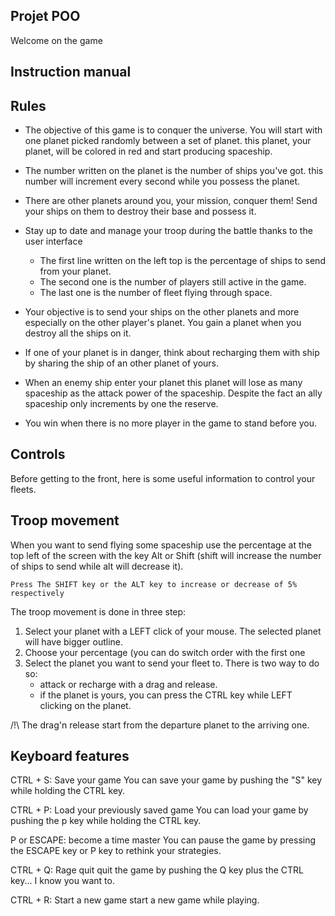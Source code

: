 Projet POO
-


Welcome on the game 

Instruction manual
--

 Rules 
--

- The objective of this game is to conquer the universe. You will start with one planet picked randomly between a set of planet. this planet, your planet, will be colored in red and start producing spaceship.

- The number written on the planet is the number of ships you've got. this number will increment every second while you possess the planet. 

- There are other planets around you, your mission, conquer them! Send your ships on them to destroy their base and possess it.

- Stay up to date and manage your troop during the battle thanks to the user interface
  - The first line written on the left top is the percentage of ships to send from your planet.
  - The second one is the number of players still active in the game.
  - The last one is the number of fleet flying through space. 

- Your objective is to send your ships on the other planets and more especially on the other player's planet. You gain a planet when you destroy all the ships on it.

- If one of your planet is in danger, think about recharging them with ship by sharing the ship of an other planet of yours. 

- When an enemy  ship enter your planet this planet will lose  as many spaceship as the attack  power of the spaceship. Despite the fact an ally spaceship only increments by one the reserve.

- You win when there is no more player in the game to stand before you.


Controls
--
Before getting to the  front, here is some useful information to control your fleets.

Troop movement
--
When you want to send flying some spaceship use the percentage at the top left of the screen with the key Alt or Shift (shift will increase the number of ships to send while alt will decrease it).
  
    Press The SHIFT key or the ALT key to increase or decrease of 5% respectively


The troop movement is done in three step:

 1. Select your planet with a LEFT click of your mouse. The selected planet will have bigger outline.
 2. Choose your percentage (you can do switch order with the first one
 3. Select the planet you want to send your fleet to. There is two way to do so:
    *  attack or recharge with a drag and release.
    * if the planet is yours, you can press the CTRL key while LEFT clicking on the planet.

 /!\   The drag'n release start from the departure planet to the arriving one. 

Keyboard features
--
CTRL + S: Save your game
 You can save your game by pushing the "S" key while holding the CTRL key.

CTRL + P: Load your previously saved game
 You can load your game by pushing the p key while holding the CTRL key.

P or ESCAPE: become a time master
 You can pause the game by pressing the ESCAPE key or P key to rethink your strategies.

CTRL + Q: Rage quit
 quit the game by pushing the Q key plus the CTRL key... I know you want to.
 
CTRL + R: Start a new game
 start a new game while playing.
